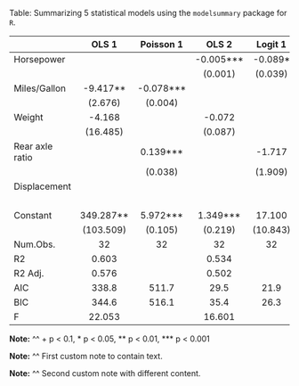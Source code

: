 

Table: Summarizing 5 statistical models using the `modelsummary` package for `R`.

|                |   OLS 1   | Poisson 1 |   OLS 2   | Logit 1  | Logit 2 |
|:---------------|:---------:|:---------:|:---------:|:--------:|:-------:|
|Horsepower      |           |           | -0.005*** | -0.089*  | 0.122+  |
|                |           |           |  (0.001)  | (0.039)  | (0.068) |
|Miles/Gallon    | -9.417**  | -0.078*** |           |          |         |
|                |  (2.676)  |  (0.004)  |           |          |         |
|Weight          |  -4.168   |           |  -0.072   |          |         |
|                | (16.485)  |           |  (0.087)  |          |         |
|Rear axle ratio |           | 0.139***  |           |  -1.717  |         |
|                |           |  (0.038)  |           | (1.909)  |         |
|Displacement    |           |           |           |          | -0.095* |
|                |           |           |           |          | (0.048) |
|Constant        | 349.287** | 5.972***  | 1.349***  |  17.100  |  1.403  |
|                | (103.509) |  (0.105)  |  (0.219)  | (10.843) | (1.368) |
|Num.Obs.        |    32     |    32     |    32     |    32    |   32    |
|R2              |   0.603   |           |   0.534   |          |         |
|R2 Adj.         |   0.576   |           |   0.502   |          |         |
|AIC             |   338.8   |   511.7   |   29.5    |   21.9   |  22.7   |
|BIC             |   344.6   |   516.1   |   35.4    |   26.3   |  27.1   |
|F               |  22.053   |           |  16.601   |          |         |

__Note:__
^^ + p < 0.1, * p < 0.05, ** p < 0.01, *** p < 0.001

__Note:__
^^ First custom note to contain text.

__Note:__
^^ Second custom note with different content.
